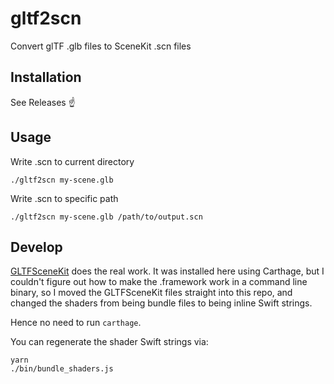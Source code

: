 # gltf2scn
Convert glTF .glb files to SceneKit .scn files

## Installation

See Releases ☝️

## Usage

Write .scn to current directory

```
./gltf2scn my-scene.glb
```

Write .scn to specific path

```
./gltf2scn my-scene.glb /path/to/output.scn
```

## Develop

[GLTFSceneKit](https://github.com/magicien/GLTFSceneKit) does the real work. It was installed here using Carthage, but I couldn't figure out how to make the .framework work in a command line binary, so I moved the GLTFSceneKit files straight into this repo, and changed the shaders from being bundle files to being inline Swift strings.

Hence no need to run `carthage`.

You can regenerate the shader Swift strings via:

```
yarn
./bin/bundle_shaders.js
```

